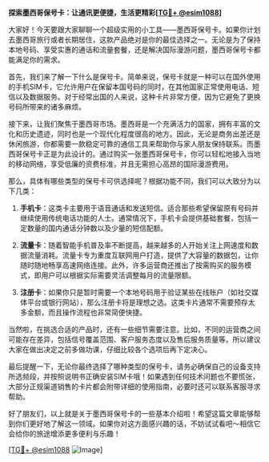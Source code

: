 **探索墨西哥保号卡：让通讯更便捷，生活更精彩[[TG💪+ @esim1088](https://t.me/s/esim1088)]**

大家好！今天要跟大家聊聊一个超级实用的小工具——墨西哥保号卡。如果你计划去墨西哥旅行或者长期居住，这款产品绝对是你的最佳选择之一。无论是为了保持本地号码、享受实惠的通话和流量套餐，还是解决国际漫游问题，墨西哥保号卡都能满足你的需求。

首先，我们来了解一下什么是保号卡。简单来说，保号卡就是一种可以在国外使用的手机SIM卡，它允许用户在保留本国号码的同时，在其他国家正常使用电话、短信以及数据服务。对于经常出国的人来说，这种卡片非常方便，因为它避免了更换号码所带来的诸多麻烦。

接下来，让我们聚焦于墨西哥市场。墨西哥是一个充满活力的国家，拥有丰富的文化和历史遗迹，同时也是一个现代化程度很高的地方。因此，无论是商务出差还是休闲旅游，你都需要一款稳定可靠的通信工具来帮助你与家人朋友保持联系。而墨西哥保号卡正是为此设计的。通过购买一张墨西哥保号卡，你可以轻松地接入当地的移动网络，享受低廉的资费标准，并且无需担心高昂的国际漫游费用。

那么，具体有哪些类型的保号卡可供选择呢？根据功能不同，我们可以大致分为以下几类：

1. **手机卡**：这类卡主要用于语音通话和发送短信。适合那些希望保留原有号码并继续使用传统电话功能的人士。通常情况下，手机卡会提供基础套餐，包括一定数量的国内通话分钟数以及少量的短信配额。

2. **流量卡**：随着智能手机普及率不断提高，越来越多的人开始关注上网速度和数据流量消耗。流量卡专为重度互联网用户打造，提供了大容量的数据包，让你随时随地畅享高速网络连接。此外，许多运营商还推出了按需购买的服务模式，即用户可以根据实际需要灵活调整每月的流量限额。

3. **注册卡**：如果你只是暂时需要一个本地号码用于验证某些在线账户（如社交媒体平台或银行网站），那么注册卡将是理想之选。这类卡片通常不需要预存太多金额，而且操作流程也非常简便快捷。

当然啦，在挑选合适的产品时，还有一些细节需要注意。比如，不同的运营商之间可能存在差异，包括信号覆盖范围、客户服务态度以及售后服务质量等。所以建议大家在做出决定之前多做功课，仔细比较各个选项后再下定决心。

最后提醒一下，无论你最终选择了哪种类型的保号卡，请务必确保自己的设备支持所选频段，并按照说明书正确安装SIM卡哦！如果遇到任何技术问题也不要慌张，大部分正规渠道销售的卡片都会附带详细的使用指南，必要时还可以联系客服寻求帮助。

好了朋友们，以上就是关于墨西哥保号卡的一些基本介绍啦！希望这篇文章能够帮到你们更好地了解这一领域。如果你对这方面感兴趣的话，不妨试试看吧～相信它会给你的旅途增添更多便利与乐趣！

[[TG💪+ @esim1088](https://t.me/s/esim1088) ![Image](https://i.postimg.cc/4NQfJmqS/Snipaste-2025-05-13-00-14-12.png)]